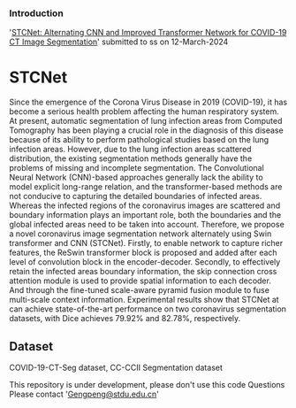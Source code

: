 ### Introduction
'[STCNet: Alternating CNN and Improved Transformer Network for COVID-19 CT Image Segmentation](https://arxiv.org/abs/1811.0132)' submitted to ss on 12-March-2024

# STCNet

 Since the emergence of the Corona Virus Disease in 2019 (COVID-19), it has become a serious health problem affecting the human respiratory system. At present, automatic segmentation of lung infection areas from Computed Tomography has been playing a crucial role in the diagnosis of this disease because of its ability to perform pathological studies based on the lung infection areas. However, due to the lung infection areas scattered distribution, the existing segmentation methods generally have the problems of missing and incomplete segmentation. The Convolutional Neural Network (CNN)-based approaches generally lack the ability to model explicit long-range relation, and the transformer-based methods are not conducive to capturing the detailed boundaries of infected areas. Whereas the infected regions of the coronavirus images are scattered and boundary information plays an important role, both the boundaries and the global infected areas need to be taken into account. Therefore, we propose a novel coronavirus image segmentation network alternately using Swin transformer and CNN (STCNet). Firstly, to enable network to capture richer features, the ReSwin transformer block is proposed and added after each level of convolution block in the encoder-decoder. Secondly, to effectively retain the infected areas boundary information, the skip connection cross attention module is used to provide spatial information to each decoder. And through the fine-tuned scale-aware pyramid fusion module to fuse multi-scale context information. Experimental results show that STCNet at can achieve state-of-the-art performance on two coronavirus segmentation datasets, with Dice achieves 79.92% and 82.78%, respectively.


## Dataset

 COVID-19-CT-Seg dataset, CC-CCII Segmentation dataset

This repository is under development, please don't use this code
Questions
Please contact 'Gengpeng@stdu.edu.cn'
